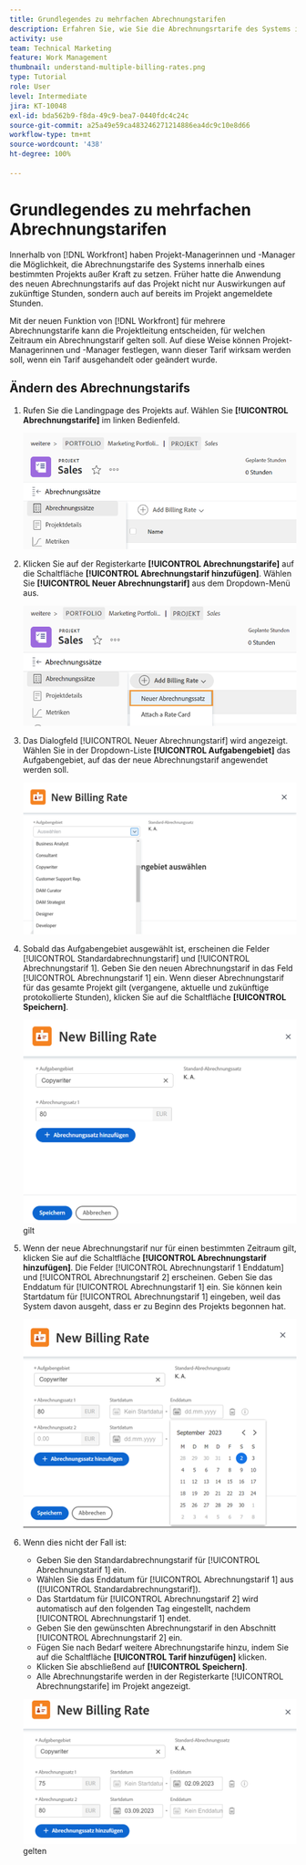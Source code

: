 ```yaml
---
title: Grundlegendes zu mehrfachen Abrechnungstarifen
description: Erfahren Sie, wie Sie die Abrechnungsrtarife des Systems innerhalb eines Projekts überschreiben.
activity: use
team: Technical Marketing
feature: Work Management
thumbnail: understand-multiple-billing-rates.png
type: Tutorial
role: User
level: Intermediate
jira: KT-10048
exl-id: bda562b9-f8da-49c9-bea7-0440fdc4c24c
source-git-commit: a25a49e59ca483246271214886ea4dc9c10e8d66
workflow-type: tm+mt
source-wordcount: '438'
ht-degree: 100%

---
```


# Grundlegendes zu mehrfachen Abrechnungstarifen

Innerhalb von [!DNL Workfront] haben Projekt-Managerinnen und -Manager die Möglichkeit, die Abrechnungstarife des Systems innerhalb eines bestimmten Projekts außer Kraft zu setzen. Früher hatte die Anwendung des neuen Abrechnungstarifs auf das Projekt nicht nur Auswirkungen auf zukünftige Stunden, sondern auch auf bereits im Projekt angemeldete Stunden.

Mit der neuen Funktion von [!DNL Workfront] für mehrere Abrechnungstarife kann die Projektleitung entscheiden, für welchen Zeitraum ein Abrechnungstarif gelten soll. Auf diese Weise können Projekt-Managerinnen und -Manager festlegen, wann dieser Tarif wirksam werden soll, wenn ein Tarif ausgehandelt oder geändert wurde.

## Ändern des Abrechnungstarifs

1. Rufen Sie die Landingpage des Projekts auf. Wählen Sie **[!UICONTROL Abrechnungstarife]** im linken Bedienfeld.

   ![Ein Bild der Auswahl der [!UICONTROL Abrechnungstarife] in [!DNL Workfront]](assets/project-finances-1.png)

1. Klicken Sie auf der Registerkarte **[!UICONTROL Abrechnungstarife]** auf die Schaltfläche **[!UICONTROL Abrechnungstarif hinzufügen]**. Wählen Sie **[!UICONTROL Neuer Abrechnungstarif]** aus dem Dropdown-Menü aus.

   ![Bild der Auswahl eines [!UICONTROL neuen Abrechnungstarifs] in [!DNL Workfront]](assets/project-finances-2.png)

1. Das Dialogfeld [!UICONTROL Neuer Abrechnungstarif] wird angezeigt. Wählen Sie in der Dropdown-Liste **[!UICONTROL Aufgabengebiet]** das Aufgabengebiet, auf das der neue Abrechnungstarif angewendet werden soll.

   ![Ein Bild der Auswahl von Aufgabengebieten in einem neuen Abrechnungstarif in [!DNL Workfront]](assets/project-finances-3.png)

1. Sobald das Aufgabengebiet ausgewählt ist, erscheinen die Felder [!UICONTROL Standardabrechnungstarif] und [!UICONTROL Abrechnungstarif 1]. Geben Sie den neuen Abrechnungstarif in das Feld [!UICONTROL Abrechnungstarif 1] ein. Wenn dieser Abrechnungstarif für das gesamte Projekt gilt (vergangene, aktuelle und zukünftige protokollierte Stunden), klicken Sie auf die Schaltfläche **[!UICONTROL Speichern]**.

   ![Ein Bild vom Speichern eines neuen Abrechnungstarifs, der für das gesamte Projekt in [!DNL Workfront]](assets/project-finances-5.png) gilt

1. Wenn der neue Abrechnungstarif nur für einen bestimmten Zeitraum gilt, klicken Sie auf die Schaltfläche **[!UICONTROL Abrechnungstarif hinzufügen]**. Die Felder [!UICONTROL Abrechnungstarif 1 Enddatum] und [!UICONTROL Abrechnungstarif 2] erscheinen. Geben Sie das Enddatum für [!UICONTROL Abrechnungstarif 1] ein. Sie können kein Startdatum für [!UICONTROL Abrechnungstarif 1] eingeben, weil das System davon ausgeht, dass er zu Beginn des Projekts begonnen hat.

   ![Ein Bild zur Erstellung eines neuen Abrechnungstarifs, der für einen bestimmten Zeitraum gilt, beginnend mit dem Beginn des Projekts in [!DNL Workfront]](assets/project-finances-6.png)

1. Wenn dies nicht der Fall ist:

   * Geben Sie den Standardabrechnungstarif für [!UICONTROL Abrechnungstarif 1] ein.
   * Wählen Sie das Enddatum für [!UICONTROL Abrechnungstarif 1] aus ([!UICONTROL Standardabrechnungstarif]).
   * Das Startdatum für [!UICONTROL Abrechnungstarif 2] wird automatisch auf den folgenden Tag eingestellt, nachdem [!UICONTROL Abrechnungstarif 1] endet.
   * Geben Sie den gewünschten Abrechnungstarif in den Abschnitt [!UICONTROL Abrechnungstarif 2] ein.
   * Fügen Sie nach Bedarf weitere Abrechnungstarife hinzu, indem Sie auf die Schaltfläche **[!UICONTROL Tarif hinzufügen]** klicken.
   * Klicken Sie abschließend auf **[!UICONTROL Speichern]**.
   * Alle Abrechnungstarife werden in der Registerkarte [!UICONTROL Abrechnungstarife] im Projekt angezeigt.

   ![Ein Bild der Erstellung neuer Abrechnungstarife, die für verschiedene Zeiträume in [!DNL Workfront]](assets/project-finances-7.png) gelten

